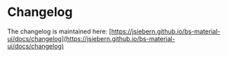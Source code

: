 # Changelog

The changelog is maintained here: [https://jsiebern.github.io/bs-material-ui/docs/changelog](https://jsiebern.github.io/bs-material-ui/docs/changelog)
